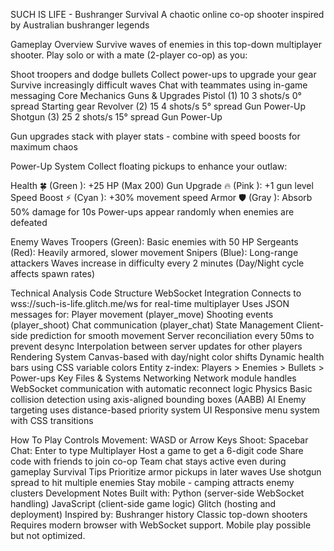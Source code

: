SUCH IS LIFE - Bushranger Survival
A chaotic online co-op shooter inspired by Australian bushranger legends 

Gameplay Overview
Survive waves of enemies in this top-down multiplayer shooter. Play solo or with a mate (2-player co-op) as you:

Shoot troopers and dodge bullets
Collect power-ups to upgrade your gear
Survive increasingly difficult waves
Chat with teammates using in-game messaging
Core Mechanics
Guns & Upgrades
Pistol (1)
10
3 shots/s
0° spread
Starting gear
Revolver (2)
15
4 shots/s
5° spread
Gun Power-Up
Shotgun (3)
25
2 shots/s
15° spread
Gun Power-Up

Gun upgrades stack with player stats - combine with speed boosts for maximum chaos 

Power-Up System
Collect floating pickups to enhance your outlaw:

Health 🍀 (Green ): +25 HP (Max 200)
Gun Upgrade 🔥 (Pink ): +1 gun level
Speed Boost ⚡ (Cyan ): +30% movement speed
Armor 🛡️ (Gray ): Absorb 50% damage for 10s
Power-ups appear randomly when enemies are defeated 

Enemy Waves
Troopers (Green): Basic enemies with 50 HP
Sergeants (Red): Heavily armored, slower movement
Snipers (Blue): Long-range attackers
Waves increase in difficulty every 2 minutes (Day/Night cycle affects spawn rates)

Technical Analysis
Code Structure
WebSocket Integration
Connects to wss://such-is-life.glitch.me/ws for real-time multiplayer
Uses JSON messages for:
Player movement (player_move)
Shooting events (player_shoot)
Chat communication (player_chat)
State Management
Client-side prediction for smooth movement
Server reconciliation every 50ms to prevent desync
Interpolation between server updates for other players
Rendering System
Canvas-based with day/night color shifts
Dynamic health bars using CSS variable colors
Entity z-index:
Players > Enemies > Bullets > Power-ups
Key Files & Systems
Networking
Network
module handles WebSocket communication with automatic reconnect logic
Physics
Basic collision detection using axis-aligned bounding boxes (AABB)
AI
Enemy targeting uses distance-based priority system
UI
Responsive menu system with CSS transitions

How To Play
Controls
Movement: WASD or Arrow Keys
Shoot: Spacebar
Chat: Enter to type
Multiplayer
Host a game to get a 6-digit code
Share code with friends to join co-op
Team chat stays active even during gameplay
Survival Tips
Prioritize armor pickups in later waves
Use shotgun spread to hit multiple enemies
Stay mobile - camping attracts enemy clusters
Development Notes
Built with:
Python (server-side WebSocket handling)
JavaScript (client-side game logic)
Glitch (hosting and deployment)
Inspired by:
Bushranger history 
Classic top-down shooters 
Requires modern browser with WebSocket support. Mobile play possible but not optimized.
